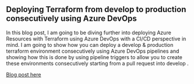 ## Deploying Terraform from develop to production consecutively using Azure DevOps

In this blog post, I am going to be diving further into deploying Azure Resources with Terraform using Azure DevOps with a CI/CD perspective in mind. I am going to show how you can deploy a develop & production terraform environment consecutively using Azure DevOps pipelines and showing how this is done by using pipeline triggers to allow you to create these environments consecutively starting from a pull request into develop .

[Blog post here](https://thomasthornton.cloud/2020/09/22/deploying-terraform-from-develop-to-production-consecutively-using-azure-devops/)
